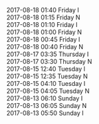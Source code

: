 2017-08-18 01:40 Friday  I  
2017-08-18 01:15 Friday  N  
2017-08-18 01:10 Friday  I  
2017-08-18 01:00 Friday  N  
2017-08-18 00:45 Friday  I  
2017-08-18 00:40 Friday  N  
2017-08-17 03:35 Thursday  I  
2017-08-17 03:30 Thursday  N  
2017-08-15 12:40 Tuesday  I  
2017-08-15 12:35 Tuesday  N  
2017-08-15 04:10 Tuesday  I  
2017-08-15 04:05 Tuesday  N  
2017-08-13 06:10 Sunday  I  
2017-08-13 06:05 Sunday  N  
2017-08-13 05:50 Sunday  I  
